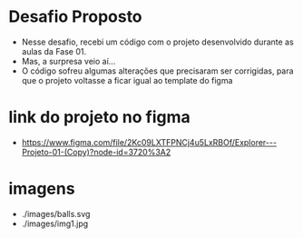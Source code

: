 # Desafio Proposto
- Nesse desafio, recebi um código com o projeto desenvolvido durante as aulas da Fase 01.
- Mas, a surpresa veio aí... 
- O código sofreu algumas alterações que precisaram ser corrigidas, para que o projeto voltasse a ficar igual ao template do figma

# link do projeto no figma
- https://www.figma.com/file/2Kc09LXTFPNCj4u5LxRBOf/Explorer---Projeto-01-(Copy)?node-id=3720%3A2

# imagens
- ./images/balls.svg
- ./images/img1.jpg